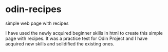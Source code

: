 # odin-recipes
simple web page with recipes 

I have used the newly acquired beginner skills in html to create this simple page with recipes. It was a practice test for Odin Project and I have acquired new skills and solidified the existing ones.
